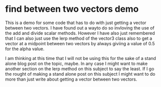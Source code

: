 # find between two vectors demo

This is a demo for some code that has to do with just getting a vector between two vectors. I have found out a wayto do so invloving the use of the add and divide scalar methods. However I have also just remembered that I can also just use the lerp method of the vector3 class also to get a vector at a midpoint between two vectors by always giviing a value of 0.5 for the alpha value.

I am thinking at this time that I will not be using this for the sake of a stand alone blog post on the topic, maybe. In any case I might want to make another section on the lerp method on this subject to say the least. If I go the rought of making a stand alone post on this subject I might want to do more than just write about getting a vector between two vectors.
